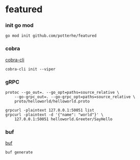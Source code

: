 # featured

### init go mod

```
go mod init github.com/potterhe/featured
```

### cobra

[cobra-cli](https://github.com/spf13/cobra-cli/blob/main/README.md)

```
cobra-cli init --viper
```

### gRPC

```
protoc --go_out=. --go_opt=paths=source_relative \
    --go-grpc_out=. --go-grpc_opt=paths=source_relative \
    proto/helloworld/helloworld.proto
```

```
grpcurl -plaintext 127.0.0.1:50051 list
grpcurl -plaintext -d '{"name": "world"}' \
    127.0.0.1:50051 helloworld.Greeter/SayHello
```

### buf

[buf](https://github.com/bufbuild/buf)

```
buf generate
```